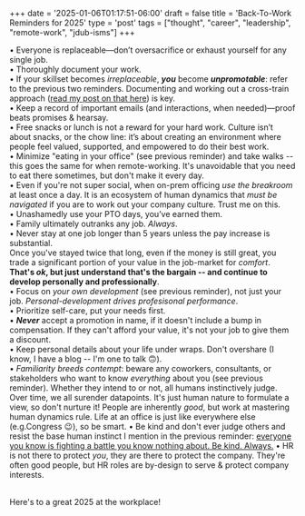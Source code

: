 +++
date = '2025-01-06T01:17:51-06:00'
draft = false
title = 'Back-To-Work Reminders for 2025'
type = 'post'
tags = ["thought", "career", "leadership", "remote-work", "jdub-isms"]
+++



•	Everyone is replaceable—don’t oversacrifice or exhaust yourself for any single job.<br />
•	Thoroughly document your work.<br />
•	If your skillset becomes *irreplaceable*, ***you*** become ***unpromotable***: refer to the previous two reminders.  Documenting and working out a cross-train approach ([read my post on that here](https://julianwest.me/Blog/empowering-independence-it/)) is key.<br />
•	Keep a record of important emails (and interactions, when needed)—proof beats promises & hearsay.<br />
•	Free snacks or lunch is not a reward for your hard work. Culture isn’t about snacks, or the chow line: it’s about creating an environment where people feel valued, supported, and empowered to do their best work. <br />
•	Minimize "eating in your office" (see previous reminder) and take walks -- this goes the same for when remote-working. It's unavoidable that you need to eat there sometimes, but don't make it every day. <br />
•	Even if you're not super social, when on-prem officing *use the breakroom* at least once a day. It is an ecosystem of human dynamics that *must be navigated* if you are to work out your company culture. Trust me on this.<br />
•	Unashamedly use your PTO days, you’ve earned them.<br />
•	Family ultimately outranks any job.  *Always*.<br />
•	Never stay at one job longer than 5 years unless the pay increase is substantial.  <br />Once you've stayed twice that long, even if the money is still great, you trade a significant portion of your value in the job-market for *comfort*.  **That's *ok*, but just understand that's the bargain -- and continue to develop personally and professionally**. <br />
•	Focus on *your own development* (see previous reminder), not just your job.  *Personal-development drives profesisonal performance*.  <br />
•	Prioritize self-care, put your needs first.<br />
•	***Never*** accept a promotion in name, if it doesn't include a bump in compensation. If they can't afford your value, it's not your job to give them a discount. <br />
•	Keep personal details about your life under wraps.  Don't overshare (I know, I have a blog -- I'm one to talk 🙃). <br />
•	*Familiarity breeds contempt*: beware any coworkers, consultants, or stakeholders who want to know *everything* about you (see previous reminder).  Whether they intend to or not, all humans instinctively judge. Over time, we all surender datapoints. It's just human nature to formulate a view, so don't nurture it!  People are inherently *good*, but work at mastering human dynamics rule. Life at an office is just like everywhere else (e.g.Congress 😉), so be smart.
•	Be kind and don't ever judge others and resist the base human instinct I mention in the previous reminder: [everyone you know is fighting a battle you know nothing about.  Be kind. Always.](https://www.goodreads.com/quotes/6697537-everyone-you-meet-is-fighting-a-battle-you-know-nothing)
•	HR is not there to protect *you*, they are there to protect the company.  They're often good people, but HR roles are by-design to serve & protect company interests.  <br /><br />

Here's to a great 2025 at the workplace!